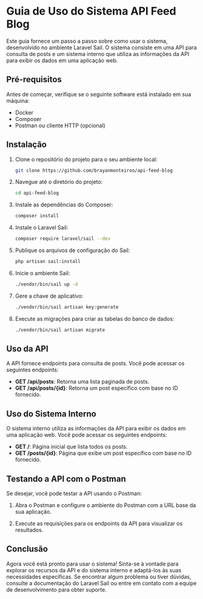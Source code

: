 # Guia de Uso do Sistema API Feed Blog

Este guia fornece um passo a passo sobre como usar o sistema, desenvolvido no ambiente Laravel Sail. O sistema consiste em uma API para consulta de posts e um sistema interno que utiliza as informações da API para exibir os dados em uma aplicação web.

## Pré-requisitos

Antes de começar, verifique se o seguinte software está instalado em sua máquina:

- Docker
- Composer
- Postman ou cliente HTTP (opcional)

## Instalação

1. Clone o repositório do projeto para o seu ambiente local:

    ```bash
    git clone https://github.com/brayanmonteiroo/api-feed-blog
    ```

2. Navegue até o diretório do projeto:

    ```bash
    cd api-feed-blog
    ```

3. Instale as dependências do Composer:

    ```bash
    composer install
    ```

4. Instale o Laravel Sail:

    ```bash
    composer require laravel/sail --dev
    ```

5. Publique os arquivos de configuração do Sail:

    ```bash
    php artisan sail:install
    ```

6. Inicie o ambiente Sail:

    ```bash
    ./vendor/bin/sail up -d
    ```

7. Gere a chave de aplicativo:

    ```bash
    ./vendor/bin/sail artisan key:generate
    ```

8. Execute as migrações para criar as tabelas do banco de dados:

    ```bash
    ./vendor/bin/sail artisan migrate
    ```

## Uso da API

A API fornece endpoints para consulta de posts. Você pode acessar os seguintes endpoints:

- **GET /api/posts**: Retorna uma lista paginada de posts.
- **GET /api/posts/{id}**: Retorna um post específico com base no ID fornecido.

## Uso do Sistema Interno

O sistema interno utiliza as informações da API para exibir os dados em uma aplicação web. Você pode acessar os seguintes endpoints:

- **GET /**: Página inicial que lista todos os posts.
- **GET /posts/{id}**: Página que exibe um post específico com base no ID fornecido.

## Testando a API com o Postman

Se desejar, você pode testar a API usando o Postman:

1. Abra o Postman e configure o ambiente do Postman com a URL base da sua aplicação.

3. Execute as requisições para os endpoints da API para visualizar os resultados.

## Conclusão

Agora você está pronto para usar o sistema! Sinta-se à vontade para explorar os recursos da API e do sistema interno e adaptá-los às suas necessidades específicas. Se encontrar algum problema ou tiver dúvidas, consulte a documentação do Laravel Sail ou entre em contato com a equipe de desenvolvimento para obter suporte.